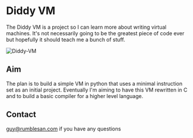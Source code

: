 Diddy VM
========

The Diddy VM is a project so I can learn more about writing virtual machines. It's not necessarily going to be the greatest piece of code ever but hopefully it should teach me a bunch of stuff.

![Diddy-VM](http://rumblesan.github.com/diddy-vm/img/diddy.jpg)

Aim
---

The plan is to build a simple VM in python that uses a minimal instruction set as an initial project. Eventually I'm aiming to have this VM rewritten in C and to build a basic compiler for a higher level language.

Contact
-------

guy@rumblesan.com if you have any questions

